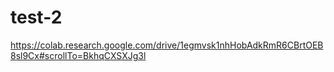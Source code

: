 # test-2
https://colab.research.google.com/drive/1egmvsk1nhHobAdkRmR6CBrtOEB8sl9Cx#scrollTo=BkhqCXSXJg3l
